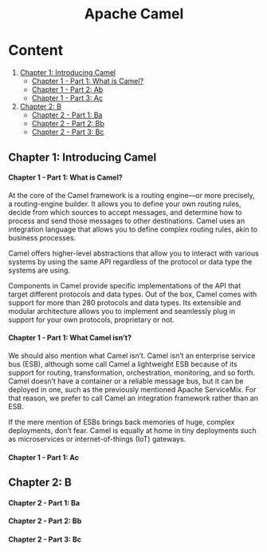 <h1 align="center"> Apache Camel </h1>

# Content

1. [Chapter 1: Introducing Camel](#chapter1)
    - [Chapter 1 - Part 1: What is Camel?](#chapter1part1)
    - [Chapter 1 - Part 2: Ab](#chapter1part2)
    - [Chapter 1 - Part 3: Ac](#chapter1part3)
2. [Chapter 2: B](#chapter2)
    - [Chapter 2 - Part 1: Ba](#chapter2part1)
    - [Chapter 2 - Part 2: Bb](#chapter2part2)
    - [Chapter 2 - Part 3: Bc](#chapter2part3)

## <a name="chapter1"></a>Chapter 1: Introducing Camel
  
#### <a name="chapter1part1"></a>Chapter 1 - Part 1: What is Camel?

At the core of the Camel framework is a routing engine—or more precisely, a routing-engine builder. It allows you to define your own routing rules, decide from which sources to accept messages, and determine how to process and send those messages to other destinations. Camel uses an integration language that allows you to define complex routing rules, akin to business processes.

Camel offers higher-level abstractions that allow you to interact with various systems by using the same API regardless of the protocol or data type the systems are using.

Components in Camel provide specific implementations of the API that target different protocols and data types. Out of the box, Camel comes with support for more than 280 protocols and data types. Its extensible and modular architecture allows you to implement and seamlessly plug in support for your own protocols, proprietary or not.

#### <a name="chapter1part2"></a>Chapter 1 - Part 1: What Camel isn’t?

We should also mention what Camel isn’t. Camel isn’t an enterprise service bus (ESB), although some call Camel a lightweight ESB because of its support for routing, transformation, orchestration, monitoring, and so forth. Camel doesn’t have a container or a reliable message bus, but it can be deployed in one, such as the previously mentioned Apache ServiceMix. For that reason, we prefer to call Camel an integration framework rather than an ESB.

If the mere mention of ESBs brings back memories of huge, complex deployments, don’t fear. Camel is equally at home in tiny deployments such as microservices or internet-of-things (IoT) gateways.

#### <a name="chapter1part3"></a>Chapter 1 - Part 1: Ac

## <a name="chapter2"></a>Chapter 2: B
  
#### <a name="chapter2part1"></a>Chapter 2 - Part 1: Ba

#### <a name="chapter2part2"></a>Chapter 2 - Part 2: Bb

#### <a name="chapter2part3"></a>Chapter 2 - Part 3: Bc
